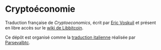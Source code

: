 Cryptoéconomie
==============

Traduction française de *Cryptoeconomics*, écrit par [Eric Voskuil](https://twitter.com/evoskuil) et présent en libre accès sur le [wiki de Libbitcoin](https://github.com/libbitcoin/libbitcoin-system/wiki/Cryptoeconomics).

Ce dépôt est organisé comme la [traduction italienne](https://github.com/parsevalbtc/cryptoeconomics-IT-translation/) réalisée par [Parsevalbtc](https://twitter.com/parsevalbtc).
